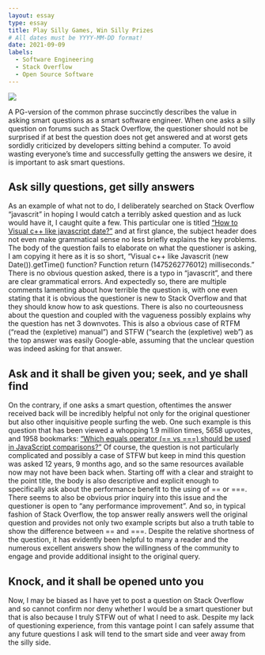 ```yaml
---
layout: essay
type: essay
title: Play Silly Games, Win Silly Prizes
# All dates must be YYYY-MM-DD format!
date: 2021-09-09
labels:
  - Software Engineering
  - Stack Overflow
  - Open Source Software
---
```


<img class="ui medium left floated rounded image" src="../images/stack-overflow-happy.png">

A PG-version of the common phrase succinctly describes the value in asking smart questions as a smart software engineer. When one asks a silly question on forums such as Stack Overflow, the questioner should not be surprised if at best the question does not get answered and at worst gets sordidly criticized by developers sitting behind a computer. To avoid wasting everyone’s time and successfully getting the answers we desire, it is important to ask smart questions.

## Ask silly questions, get silly answers

As an example of what not to do, I deliberately searched on Stack Overflow “javascrit” in hoping I would catch a terribly asked question and as luck would have it, I caught quite a few. This particular one is titled [“How to Visual c++ like javascript date?”](https://stackoverflow.com/questions/39798589/how-to-visual-c-like-javascript-date) and at first glance, the subject header does not even make grammatical sense no less briefly explains the key problems. The body of the question fails to elaborate on what the questioner is asking, I am copying it here as it is so short, “Visual c++ like Javascrit (new Date()).getTime() function? Function return (1475262776012) milliseconds.” There is no obvious question asked, there is a typo in “javascrit”, and there are clear grammatical errors. And expectedly so, there are multiple comments lamenting about how terrible the question is, with one even stating that it is obvious the questioner is new to Stack Overflow and that they should know how to ask questions. There is also no courteousness about the question and coupled with the vagueness possibly explains why the question has net 3 downvotes. This is also a obvious case of RTFM (“read the (expletive) manual”) and STFW (“search the (expletive) web”) as the top answer was easily Google-able, assuming that the unclear question was indeed asking for that answer.

## Ask and it shall be given you; seek, and ye shall find

On the contrary, if one asks a smart question, oftentimes the answer received back will be incredibly helpful not only for the original questioner but also other inquisitive people surfing the web. One such example is this question that has been viewed a whopping 1.9 million times, 5658 upvotes, and 1958 bookmarks: [“Which equals operator (== vs ===) should be used in JavaScript comparisons?”](https://stackoverflow.com/questions/359494/which-equals-operator-vs-should-be-used-in-javascript-comparisons) Of course, the question is not particularly complicated and possibly a case of STFW but keep in mind this question was asked 12 years, 9 months ago, and so the same resources available now may not have been back when. Starting off with a clear and straight to the point title, the body is also descriptive and explicit enough to specifically ask about the performance benefit to the using of == or ===. There seems to also be obvious prior inquiry into this issue and the questioner is open to “any performance improvement”. And so, in typical fashion of Stack Overflow, the top answer really answers well the original question and provides not only two example scripts but also a truth table to show the difference between == and ===. Despite the relative shortness of the question, it has evidently been helpful to many a reader and the numerous excellent answers show the willingness of the community to engage and provide additional insight to the original query.

## Knock, and it shall be opened unto you

Now, I may be biased as I have yet to post a question on Stack Overflow and so cannot confirm nor deny whether I would be a smart questioner but that is also because I truly STFW out of what I need to ask. Despite my lack of questioning experience, from this vantage point I can safely assume that any future questions I ask will tend to the smart side and veer away from the silly side.
